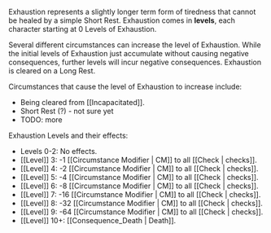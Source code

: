 Exhaustion represents a slightly longer term form of tiredness that cannot be healed by a simple Short Rest. Exhaustion comes in **levels**, each character starting at 0 Levels of Exhaustion.

Several different circumstances can increase the level of Exhaustion. While the initial levels of Exhaustion just accumulate without causing negative consequences, further levels will incur negative consequences. Exhaustion is cleared on a Long Rest.

Circumstances that cause the level of Exhaustion to increase include:

* Being cleared from [[Incapacitated]].
* Short Rest (?) - not sure yet
* TODO: more

Exhaustion Levels and their effects:

* Levels 0-2: No effects.
* [[Level]] 3: -1 [[Circumstance Modifier | CM]] to all [[Check | checks]].
* [[Level]] 4: -2 [[Circumstance Modifier | CM]] to all [[Check | checks]].
* [[Level]] 5: -4 [[Circumstance Modifier | CM]] to all [[Check | checks]].
* [[Level]] 6: -8 [[Circumstance Modifier | CM]] to all [[Check | checks]].
* [[Level]] 7: -16 [[Circumstance Modifier | CM]] to all [[Check | checks]].
* [[Level]] 8: -32 [[Circumstance Modifier | CM]] to all [[Check | checks]].
* [[Level]] 9: -64 [[Circumstance Modifier | CM]] to all [[Check | checks]].
* [[Level]] 10+: [[Consequence_Death | Death]].
